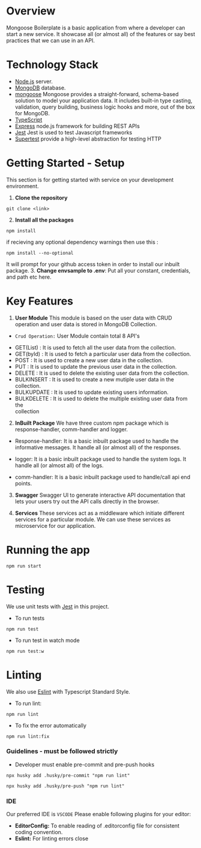 # Overview


Mongoose Boilerplate is a basic application from where a developer can start a new service. It showcase all (or almost all) of the features or say best practices that we can use in an API.


# Technology Stack
* [Node.js](https://nodejs.org) server.
* [MongoDB](https://docs.mongodb.com/) database.
* [mongoose](http://mongoosejs.com/) Mongoose provides a straight-forward, schema-based solution to model your application data. It includes built-in type casting, validation, query building, business logic hooks and more, out of the box for MongoDB.
* [TypeScript](https://www.typescriptlang.org/docs/home.html)
* [Express](https://expressjs.com/) node.js framework for building REST APIs
* [Jest](https://jestjs.io/docs/en/getting-started) Jest is used to test Javascript frameworks
* [Supertest](https://www.npmjs.com/package/supertest) provide a high-level abstraction for testing HTTP


# Getting Started - Setup
This section is for getting started with service on your development environment.


1. **Clone the repository**
 ```
 git clone <link>
 ```
2. **Install all the packages**
 ```
 npm install
  ```
  if recieving any optional dependency warnings then use this :


  ```
 npm install --no-optional
  ```


 It will prompt for your github access token in order to install our inbuilt package.
 3. **Change  envsample to .env**: Put all your constant, credentials, and path etc here.


# Key Features


1. **User Module** This module is based on the user data with CRUD operation and user data is stored in MongoDB Collection.
 * `Crud Operation:` User Module contain total 8 API's
 - GET(List) : It is used to fetch all the user data from the collection.
 - GET(byId) : It is used to fetch a particular user data from the collection.
 - POST : It is used to create a new user data in the collection.
 - PUT : It is used to update the previous user data in the collection.
 - DELETE : It is used to delete the existing user data from the collection.
 - BULKINSERT : It is used to create a new mutiple user data in the collection.
 - BULKUPDATE : It is used to update existing users information.
 - BULKDELETE : It is used to delete the multiple existing user data from the  
                collection
 2. **InBuilt Package** We have three custom npm package which is response-handler, comm-handler and logger.


 - Response-handler: It is a basic inbuilt package used to handle the informative messages. It handle all (or almost all) of the responses.


 - logger: It is a basic inbuilt package used to handle the system logs. It handle all (or almost all) of the logs.
  - comm-handler: It is a basic inbuilt package used to handle/call api end points. 


3. **Swagger** Swagger UI to generate interactive API documentation that lets your users try out the API calls directly in the browser.


4. **Services**  These services act as a middleware which initiate different services for a particular module. We can use these services as microservice for our application.


# Running the app
```
npm run start
 ```
# Testing
We use unit tests with [Jest](https://github.com/facebook/jest) in this project.


- To run tests
 ```
 npm run test
 ```
- To run test in watch mode
 ```
 npm run test:w
 ``` 
# Linting
We also use [Eslint](https://github.com/eslint/eslint) with Typescript Standard Style.
- To run lint:
 ```
 npm run lint
 ```
- To fix the error automatically
 ```
 npm run lint:fix
 ```


### Guidelines - must be followed strictly
 - Developer must enable pre-commit and pre-push hooks
 ```
 npx husky add .husky/pre-commit "npm run lint"
 ```
 ```
 npx husky add .husky/pre-push "npm run lint"
 ```
### IDE
Our preferred IDE is `VSCODE`
Please enable following plugins for your editor:
- **EditorConfig:** To enable reading of .editorconfig file for consistent coding convention.
- **Eslint:** For linting errors
close



